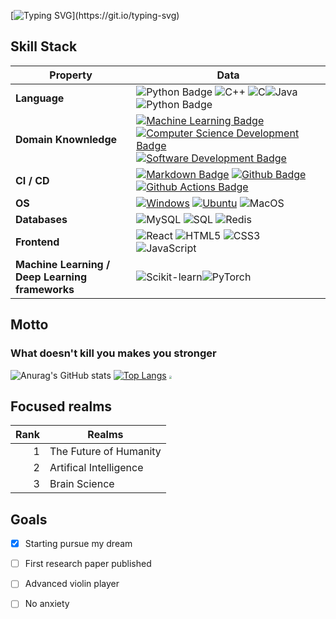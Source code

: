 
<!-- my-ticker -->   

<!-- [![Typing SVG](https://readme-typing-svg.demolab.com?font=Fira+Code&pause=1000&width=600&lines=Hey%2C+this+is+Maxwell+Wong!;Welcome+to+my+profile!)](https://git.io/typing-svg) -->
<!-- ## Hey, this is Maxwell Wong 👽 -->
<!-- ![Icon ](icon.jpg) -->


[![Typing SVG](https://readme-typing-svg.demolab.com?font=Fira+Code&pause=1000&color=0BE6F7&background=2FE9FF00&center=true&vCenter=true&width=600&lines=Hey%2C+this+is+Maxwell+Wong!;Welcome+to+my+profile!;What+doesn't+kill+you+makes+you+stronger!)](https://git.io/typing-svg)
## Skill Stack
<!--   my-skils -->

| Property                                        | Data                                                         |
| ----------------------------------------------- | ------------------------------------------------------------ |
| **Language**                              | ![Python Badge](https://img.shields.io/badge/-Python-3776AB?style=flat&logo=Python&logoColor=white) ![C++](https://img.shields.io/badge/C++-00599C?style=flat&logo=C%2B%2B&logoColor=white) ![C](https://img.shields.io/badge/C-00599C?style=flat&logo=c&logoColor=white)![Java](https://img.shields.io/badge/Java-ED8B00?style=flat&logo=openjdk&logoColor=white)![Python Badge](https://img.shields.io/badge/-Django-3776AB?style=flat&logo=Django&logoColor=white) |
| **Domain Knownledge**                           | [![Machine Learning Badge](https://img.shields.io/badge/-Machine%20Learning-01D277?style=flat&logoColor=white)](https://github.com/BEPb/BEPb) [![Computer Science Development Badge](https://img.shields.io/badge/-Computer%20Science-FAB040?style=flat&logoColor=white)](https://github.com/search?q=user%3ABEPb&type=Repositories) [![Software Development Badge](https://img.shields.io/badge/-Software%20Development-FF6600?style=flat&logoColor=white)](https://github.com/search?q=user%3ABEPb&type=Repositories) |
| **CI / CD**                                     | [![Markdown Badge](https://img.shields.io/badge/-Markdown-2088FF?style=flat&logo=Markdown&logoColor=white)](https://github.com/BEPb/BEPb) [![Github Badge](https://img.shields.io/badge/-Github%20-2088FF?style=flat&logo=Github&logoColor=white)](https://github.com/BEPb/BEPb) [![Github Actions Badge](https://img.shields.io/badge/-Git%20-2088FF?style=flat&logo=Git&logoColor=white)](https://github.com/BEPb/BEPb) |
| **OS**                                          | <a target="_blank" rel="noopener noreferrer" href="https://camo.githubusercontent.com/b44114213a5a462903bd69611bb6846f1dc41fe6f3230bd37c67c3d4eb65f08c/68747470733a2f2f696d672e736869656c64732e696f2f62616467652f2d57696e646f77732d626c61636b3f7374796c653d666c61742d737175617265266c6f676f3d77696e646f7773266c6f676f436f6c6f723d626c7565"><img src="https://camo.githubusercontent.com/b44114213a5a462903bd69611bb6846f1dc41fe6f3230bd37c67c3d4eb65f08c/68747470733a2f2f696d672e736869656c64732e696f2f62616467652f2d57696e646f77732d626c61636b3f7374796c653d666c61742d737175617265266c6f676f3d77696e646f7773266c6f676f436f6c6f723d626c7565" alt="Windows" data-canonical-src="https://img.shields.io/badge/-Windows-black?style=flat-square&amp;logo=windows&amp;logoColor=blue" style="max-width: 100%;"></a> <a target="_blank" rel="noopener noreferrer" href="https://camo.githubusercontent.com/9c4bc049e33f41f122342a1714ccf872c34098a9f2c593c33c2322cf0129fa04/68747470733a2f2f696d672e736869656c64732e696f2f62616467652f2d5562756e74752d626c61636b3f7374796c653d666c61742d737175617265266c6f676f3d7562756e7475"><img src="https://camo.githubusercontent.com/9c4bc049e33f41f122342a1714ccf872c34098a9f2c593c33c2322cf0129fa04/68747470733a2f2f696d672e736869656c64732e696f2f62616467652f2d5562756e74752d626c61636b3f7374796c653d666c61742d737175617265266c6f676f3d7562756e7475" alt="Ubuntu" data-canonical-src="https://img.shields.io/badge/-Ubuntu-black?style=flat-square&amp;logo=ubuntu" style="max-width: 100%;"></a>  ![MacOS](https://shields.io/badge/MacOS--9cf?logo=Apple&style=social)
| **Databases**                                   | <img alt="MySQL" src="https://camo.githubusercontent.com/e863bc79abf7a53150665ce9eb1a93f4fb6183af46bc3fb345ee5562736eb23c/68747470733a2f2f696d672e736869656c64732e696f2f62616467652f4d7953514c2d2532333030662e7376673f6c6f676f3d6d7973716c266c6f676f436f6c6f723d7768697465" data-canonical-src="https://img.shields.io/badge/MySQL-%2300f.svg?logo=mysql&amp;logoColor=white" style="max-width: 100%;"> <img src="https://camo.githubusercontent.com/c44ec7dbcddd4dea22204197ce11e45bea3ef03ff97e45294bf66ea793527706/68747470733a2f2f696d672e736869656c64732e696f2f62616467652f2d53514c2d626c61636b3f7374796c653d666c61742d737175617265266c6f676f3d706f737467726573716c266c6f676f436f6c6f723d626c7565" alt="SQL" data-canonical-src="https://img.shields.io/badge/-SQL-black?style=flat-square&amp;logo=postgresql&amp;logoColor=blue" style="max-width: 100%;"> ![Redis](https://img.shields.io/badge/redis-%23DD0031.svg?&style=flat-square&logo=redis&logoColor=white)|
| **Frontend**                            | ![React](https://img.shields.io/badge/React-20232A?style=for-the-badge&logo=react&logoColor=61DAFB) ![HTML5](https://img.shields.io/badge/HTML5-E34F26?style=for-the-badge&logo=html5&logoColor=white) ![CSS3](https://img.shields.io/badge/CSS3-1572B6?style=for-the-badge&logo=css3&logoColor=white) ![JavaScript](https://img.shields.io/badge/javascript-%23323330.svg?style=for-the-badge&logo=javascript&logoColor=%23F7DF1E)|
| **Machine Learning / Deep Learning frameworks** | ![Scikit-learn](http://img.shields.io/badge/-Scikit--Learn-eee?style=flat-square&logo=scikit-learn&logoColor=e26d00)![PyTorch](https://img.shields.io/badge/PyTorch-%23EE4C2C.svg?style=flat-squareflat-square&logo=PyTorch&logoColor=white)|


## Motto
### What doesn't kill you makes you stronger

![Anurag's GitHub stats](https://github-readme-stats.vercel.app/api?username=Maxwell-Wong&show_icons=true&theme=algolia)
[![Top Langs](https://github-readme-stats.vercel.app/api/top-langs/?username=Maxwell-Wong&layout=donut-vertical)](https://github.com/anuraghazra/github-readme-stats)
<img src="icon2.jpg" style="zoom:30%;">

## Focused realms

| Rank | Realms    |
|-----:|-----------|
|     1| The Future of Humanity          |
|     2| Artifical Intelligence          |
|     3| Brain Science       |

## Goals
- [x] Starting pursue my dream
- [ ] First research paper published
- [ ] Advanced violin player
- [ ] No anxiety

